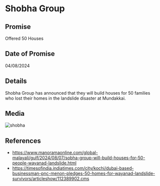 # Shobha Group

## Promise

Offered 50 Houses

## Date of Promise

04/08/2024

## Details

Shobha Group has announced that they will build houses for 50 families who lost their homes in the landslide disaster at Mundakkai.

## Media

![shobha](https://web.archive.org/web/20240809070613if_/https://i.pinimg.com/originals/cf/44/d9/cf44d9bd15125ad30727b540c133efe9.png)

## References

- https://www.manoramaonline.com/global-malayali/gulf/2024/08/07/sobha-group-will-build-houses-for-50-people-wayanad-landslide.html
- https://timesofindia.indiatimes.com/city/kochi/dubai-based-businessman-pnc-menon-pledges-50-homes-for-wayanad-landslide-survivors/articleshow/112389902.cms

